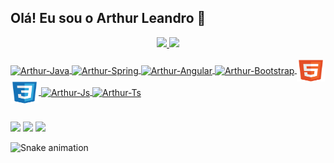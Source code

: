 ## Olá! Eu sou o Arthur Leandro 👋

<div align="center">
  <a href="https://github.com/arthurleand">
  <img height="180em" src="https://github-readme-stats.vercel.app/api?username=arthurleand&show_icons=true&theme=aura&include_all_commits=true&count_private=true"/>
  <img height="180em" src="https://github-readme-stats.vercel.app/api/top-langs/?username=arthurleand&layout=compact&langs_count=7&theme=aura"/>
</div>
  
  <div style="display: inline_block"><br>
  <img align="center" alt="Arthur-Java" height="35" width="45" src="https://cdn.jsdelivr.net/gh/devicons/devicon/icons/java/java-original-wordmark.svg">
  <img align="center" alt="Arthur-Spring" height="35" width="45" src="https://cdn.jsdelivr.net/gh/devicons/devicon/icons/spring/spring-original.svg">
  <img align="center" alt="Arthur-Angular" height="35" width="45" src="https://cdn.jsdelivr.net/gh/devicons/devicon/icons/angularjs/angularjs-original.svg">
  <img align="center" alt="Arthur-Bootstrap" height="35" width="45" src="https://cdn.jsdelivr.net/gh/devicons/devicon/icons/bootstrap/bootstrap-plain.svg">
  <img align="center" alt="Arthur-HTML" height="35" width="45" src="https://raw.githubusercontent.com/devicons/devicon/master/icons/html5/html5-original.svg">
  <img align="center" alt="Arthur-CSS" height="35" width="45" src="https://raw.githubusercontent.com/devicons/devicon/master/icons/css3/css3-original.svg">
  <img align="center" alt="Arthur-Js" height="35" width="45" src="https://cdn.jsdelivr.net/gh/devicons/devicon/icons/javascript/javascript-original.svg">
  <img align="center" alt="Arthur-Ts" height="35" width="45" src="https://cdn.jsdelivr.net/gh/devicons/devicon/icons/typescript/typescript-plain.svg">
</div>

##
  
<div> 
 <a href="https://discord.gg/arthurleand" target="_blank"><img src="https://img.shields.io/badge/Discord-7289DA?style=for-the-badge&logo=discord&logoColor=white" target="_blank"></a> 
  <a href = "mailto:arthurleandrodev@gmail.com"><img src="https://img.shields.io/badge/-Gmail-%23333?style=for-the-badge&logo=gmail&logoColor=white" target="_blank"></a>
  <a href="https://www.linkedin.com/in/arthur-leandro-251119187" target="_blank"><img src="https://img.shields.io/badge/-LinkedIn-%230077B5?style=for-the-badge&logo=linkedin&logoColor=white" target="_blank"></a> 
 
  ![Snake animation](https://github.com/arthurleand/arthurleand/blob/output/github-contribution-grid-snake.svg)
 
</div>
  
